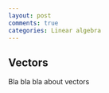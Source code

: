 ```yaml
---
layout: post
comments: true
categories: Linear algebra
---
```


## Vectors

Bla bla bla about vectors